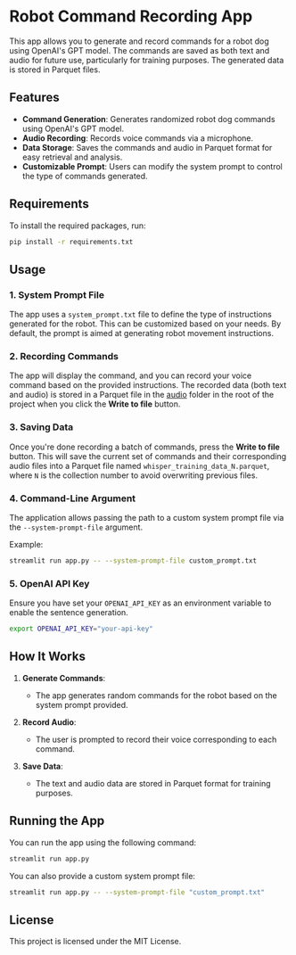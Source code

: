 # Robot Command Recording App

This app allows you to generate and record commands for a robot dog using OpenAI's GPT model. The commands are saved as both text and audio for future use, particularly for training purposes. The generated data is stored in Parquet files.

## Features

- **Command Generation**: Generates randomized robot dog commands using OpenAI's GPT model.
- **Audio Recording**: Records voice commands via a microphone.
- **Data Storage**: Saves the commands and audio in Parquet format for easy retrieval and analysis.
- **Customizable Prompt**: Users can modify the system prompt to control the type of commands generated.

## Requirements

To install the required packages, run:
```bash
pip install -r requirements.txt
```

## Usage

### 1. System Prompt File
The app uses a `system_prompt.txt` file to define the type of instructions generated for the robot. This can be customized based on your needs. By default, the prompt is aimed at generating robot movement instructions.

### 2. Recording Commands

The app will display the command, and you can record your voice command based on the provided instructions. The recorded data (both text and audio) is stored in a Parquet file in the [audio](/audio) folder in the root of the project when you click the **Write to file** button.

### 3. Saving Data
Once you're done recording a batch of commands, press the **Write to file** button. This will save the current set of commands and their corresponding audio files into a Parquet file named `whisper_training_data_N.parquet`, where `N` is the collection number to avoid overwriting previous files.

### 4. Command-Line Argument
The application allows passing the path to a custom system prompt file via the `--system-prompt-file` argument.

Example:
```bash
streamlit run app.py -- --system-prompt-file custom_prompt.txt
```

### 5. OpenAI API Key
Ensure you have set your `OPENAI_API_KEY` as an environment variable to enable the sentence generation.

```bash
export OPENAI_API_KEY="your-api-key"
```

## How It Works

1. **Generate Commands**: 
   - The app generates random commands for the robot based on the system prompt provided.
   
2. **Record Audio**: 
   - The user is prompted to record their voice corresponding to each command.
   
3. **Save Data**: 
   - The text and audio data are stored in Parquet format for training purposes.
   
## Running the App

You can run the app using the following command:

```bash
streamlit run app.py
```

You can also provide a custom system prompt file:

```bash
streamlit run app.py -- --system-prompt-file "custom_prompt.txt"
```

## License

This project is licensed under the MIT License.